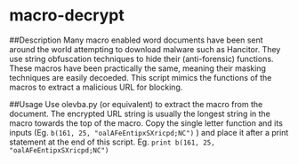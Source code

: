 # macro-decrypt

##Description
Many macro enabled word documents have been sent around the world attempting to download malware such as Hancitor.
They use string obfuscation techniques to hide their (anti-forensic) functions.
These macros have been practically the same, meaning their masking techniques are
easily decoeded. This script mimics the functions of the macros to extract a malicious
URL for blocking.

##Usage
Use olevba.py (or equivalent) to extract the macro from the document. The encrypted URL string is usually
the longest string in the macro towards the top of the macro. Copy the single letter function and its inputs
(Eg. `b(161, 25, "oalAFeEntipxSXricpd;NC")` ) and place it after a print statement
at the end of this script. Eg. `print b(161, 25, "oalAFeEntipxSXricpd;NC")`
